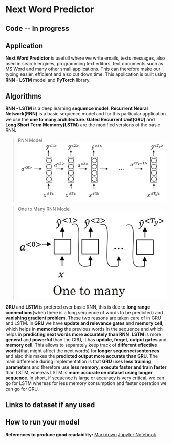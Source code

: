 # Next Word Predictor

## Code -- In progress

## Application
**Next Word Predictor** is usefull where we write emails, texts messages, also used in search engines, programming text editors, text documents such as MS Word and many other small applications. This can therefore make our typing easier, efficient and also cut down time. This application is built using **RNN - LSTM** model and **PyTorch** library.

## Algorithms
**RNN - LSTM** is a deep learning **sequence model**. **Recurrent Neural Network(RNN)** is a basic sequence model and for this particular application we use the **one to many architecture**. **Gated Recurrent Unit(GRU)** and **Long Short Term Memorry(LSTM)** are the modified versions of the basic RNN.

> RNN Model
![RNN](Images/RNN.png)

> One to Many RNN Model
![One to Many](Images/One_to_Many.png)

**GRU** and **LSTM** is prefered over basic RNN, this is due to **long range connections**(when there is a long sequence of words to be predicted) and **vanishing gradient problem**. These two reasons are taken care of in GRU and LSTM. In **GRU** we have **update and relevance gates** and **memory cell**, which helps in **memorizing** the previous words in the sequence and which helps in **predicting next words more accurately than RNN**. **LSTM** is more **general** and **powerful** than the GRU, it has **update, forget, output gates** and **memory cell**. This allows to separately keep track of **different effective words**(that might affect the next words) for **longer sequence/sentences** and also this makes the **predicted output more accurate than GRU**. The main difference during implementation is that **GRU** uses **less training parameters** and therefore use **less memory, execute faster and train faster** than LSTM, whereas LSTM is **more accurate on dataset using longer sequence**. In short, if sequence is large or accuracy is very critical, we can go for LSTM whereas for less memory consumption and faster operation we can go for GRU.

## Links to dataset if any used

## How to run your model


**References to produce good readability:**
[Markdown](https://github.com/Learn-Write-Repeat/Open-contributions/blob/master/Markdown.md)
[Jupyter Notebook](https://github.com/Learn-Write-Repeat/Open-contributions/blob/master/Trivedh_Jupyter_Tutorial.md)
